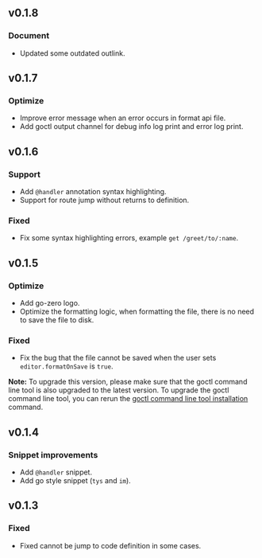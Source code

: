 ## v0.1.8

### Document

* Updated some outdated outlink.

## v0.1.7

### Optimize

* Improve error message when an error occurs in format api file.
* Add goctl output channel for debug info log print and error log print.

## v0.1.6

### Support

* Add `@handler` annotation syntax highlighting.
* Support for route jump without returns to definition.

### Fixed

* Fix some syntax highlighting errors, example `get /greet/to/:name`.

## v0.1.5

### Optimize

* Add go-zero logo.
* Optimize the formatting logic, when formatting the file, there is no need to save the file to disk.

### Fixed

* Fix the bug that the file cannot be saved when the user sets `editor.formatOnSave` is `true`.

**Note:** To upgrade this version, please make sure that the goctl command line tool is also upgraded to the latest version. To upgrade the goctl command line tool, you can rerun the [goctl command line tool installation](https://github.com/zeromicro/go-zero#6-quick-start) command.

## v0.1.4

### Snippet improvements

* Add `@handler` snippet.
* Add go style snippet (`tys` and `im`).

## v0.1.3

### Fixed

* Fixed cannot be jump to code definition in some cases.